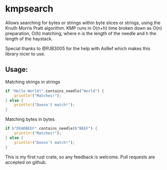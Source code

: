 # kmpsearch
Allows searching for bytes or strings within byte slices or strings, using the Knuth Morris Pratt algorithm.
KMP runs in O(n+h) time broken down as O(n) preparation, O(h) matching, where n is the length of the needle and h the length of the haystack.

Special thanks to @PJB3005 for the help with AsRef<T> which makes this library nicer to use.

## Usage:
Matching strings in strings
```rust
if "Hello World!".contains_needle("World") {
	println!("Matches!");
} else {
	println!("Doesn't match!");
}
```

Matching bytes in bytes
```rust
if b"DEADBEEF".contains_needle(b"BEEF") {
	println!("Matches!");
} else {
	println!("Doesn't match!");
}
```

This is my first rust crate, so any feedback is welcome.
Pull requests are accepted on github.